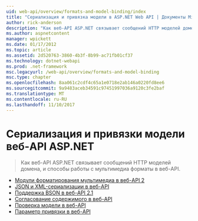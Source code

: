 ```yaml
---
uid: web-api/overview/formats-and-model-binding/index
title: "Сериализация и привязка модели в ASP.NET Web API | Документы Microsoft"
author: rick-anderson
description: "Как веб-API ASP.NET связывает сообщений HTTP моделей домена, и способы работы с мультимедиа форматы в веб-API."
ms.author: aspnetcontent
manager: wpickett
ms.date: 01/17/2012
ms.topic: article
ms.assetid: 2d520763-3860-4b3f-8b99-ac71fb01cf37
ms.technology: dotnet-webapi
ms.prod: .net-framework
msc.legacyurl: /web-api/overview/formats-and-model-binding
msc.type: chapter
ms.openlocfilehash: 8aa061c2cdf4c65a1e0718e2ab146a0220fd8ee6
ms.sourcegitcommit: 9a9483aceb34591c97451997036a9120c3fe2baf
ms.translationtype: MT
ms.contentlocale: ru-RU
ms.lasthandoff: 11/10/2017
---
```

<a name="serialization-and-model-binding-in-aspnet-web-api"></a>Сериализация и привязки модели веб-API ASP.NET
====================
> Как веб-API ASP.NET связывает сообщений HTTP моделей домена, и способы работы с мультимедиа форматы в веб-API.


- [Модули форматирования мультимедиа в веб-API 2](media-formatters.md)
- [JSON и XML-сериализации в веб-API](json-and-xml-serialization.md)
- [Поддержка BSON в веб-API 2.1](bson-support-in-web-api-21.md)
- [Согласование содержимого в веб-API](content-negotiation.md)
- [Проверка модели в веб-API](model-validation-in-aspnet-web-api.md)
- [Параметр привязки в веб-API](parameter-binding-in-aspnet-web-api.md)
